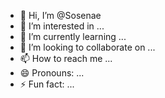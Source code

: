 - 👋 Hi, I’m @Sosenae
- 👀 I’m interested in ...
- 🌱 I’m currently learning ...
- 💞️ I’m looking to collaborate on ...
- 📫 How to reach me ...
- 😄 Pronouns: ...
- ⚡ Fun fact: ...

<!---
Sosenae/Sosenae is a ✨ special ✨ repository because its `README.md` (this file) appears on your GitHub profile.
You can click the Preview link to take a look at your changes.
--->
